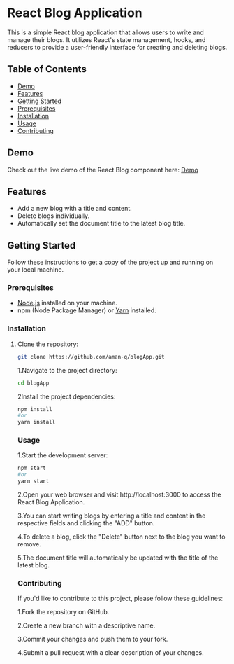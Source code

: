 # React Blog Application

This is a simple React blog application that allows users to write and manage their blogs. It utilizes React's state management, hooks, and reducers to provide a user-friendly interface for creating and deleting blogs.

## Table of Contents

- [Demo](#demo)
- [Features](#features)
- [Getting Started](#getting-started)
- [Prerequisites](#prerequisites)
- [Installation](#installation)
- [Usage](#usage)
- [Contributing](#contributing)

## Demo

Check out the live demo of the React Blog component here: [Demo](https://lustrous-narwhal-787464.netlify.app/)


## Features

- Add a new blog with a title and content.
- Delete blogs individually.
- Automatically set the document title to the latest blog title.

## Getting Started

Follow these instructions to get a copy of the project up and running on your local machine.

### Prerequisites

- [Node.js](https://nodejs.org/) installed on your machine.
- npm (Node Package Manager) or [Yarn](https://yarnpkg.com/) installed.

### Installation

1. Clone the repository:

   ```bash
   git clone https://github.com/aman-q/blogApp.git
   ```
   1.Navigate to the project directory:
    ```bash
   cd blogApp
   ```
    2Install the project dependencies:
     ```bash
     npm install
     #or
     yarn install
     ```
   ### Usage
   1.Start the development server:
   ```bash
   npm start
   #or
   yarn start
   ```
   2.Open your web browser and visit http://localhost:3000 to access the React Blog Application.
  
   3.You can start writing blogs by entering a title and content in the respective fields and clicking the "ADD" button.
  
   4.To delete a blog, click the "Delete" button next to the blog you want to remove.
  
   5.The document title will automatically be updated with the title of the latest blog.

   ### Contributing
   If you'd like to contribute to this project, please follow these guidelines:

      1.Fork the repository on GitHub.
   
      2.Create a new branch with a descriptive name.
   
      3.Commit your changes and push them to your fork.
   
      4.Submit a pull request with a clear description of your changes.


